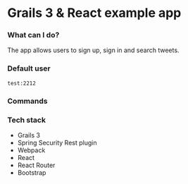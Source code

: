 # Grails 3 & React example app

### What can I do?

The app allows users to sign up, sign in and search tweets. 
### Default user

`test:2212`

### Commands

### Tech stack

- Grails 3
- Spring Security Rest plugin
- Webpack
- React
- React Router
- Bootstrap

